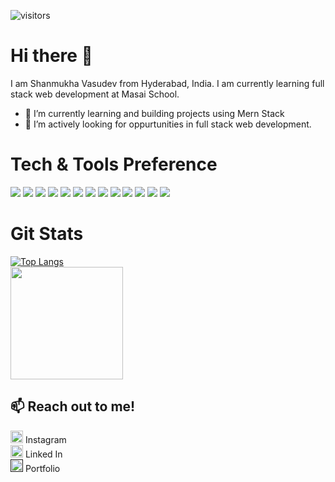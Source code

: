 ![visitors](https://visitor-badge.glitch.me/badge?page_id=${vasukomuravelli}.${vasukomuravelli})

# Hi there 👋

I am Shanmukha Vasudev from Hyderabad, India. I am currently learning full stack web development at Masai School.
- 🌱 I’m currently learning and building projects using Mern Stack
- 👯 I’m actively looking for oppurtunities in full stack web development.

# Tech & Tools Preference
<img src = "https://img.shields.io/badge/-HTML5-E34F26?style=flat&logo=html5&logoColor=white"> <img src = "https://img.shields.io/badge/-CSS3-1572B6?style=flat&logo=css3&logoColor=white"> <img src="https://img.shields.io/badge/-JavaScript-eed718?style=flat&logo=javascript&logoColor=ffffff"> <img src="https://img.shields.io/badge/-React-000000?style=flat&logo=react&logoColor=00c8ff"> <img src="https://img.shields.io/badge/-Redux-764abc?style=flat&logo=redux&logoColor=white"> <img src="https://img.shields.io/badge/-MongoDB-4DB33D?style=flat&logo=mongodb&logoColor=FFFFFF"> <img src="https://img.shields.io/badge/-MySQL-F29111?style=flat&logo=mysql&logoColor=FFFFFF"> <img src="https://img.shields.io/badge/-Express.js-787878?style=flat"> <img src="https://img.shields.io/badge/-Node.js-3C873A?style=flat&logo=Node.js&logoColor=white"> <img src="http://img.shields.io/badge/-Git-F1502F?style=flat&logo=git&logoColor=FFFFFF"> <img src="http://img.shields.io/badge/-Github-000000?style=flat&logo=github&logoColor=FFFFFF"> <img src="http://img.shields.io/badge/-VS%20Code-007ACC?style=flat&logo=visual%20studio%20code&logoColor=white"> <img src="https://img.shields.io/badge/Postman-FF6C37?style=flat&logo=Postman&logoColor=white">

# Git Stats
[![Top Langs](https://github-readme-stats.vercel.app/api/top-langs/?username=vasukomuravelli&layout=compact)](https://github.com/vasukomuravelli/github-readme-stats)<br />
<img height="180em" src="https://github-readme-stats.vercel.app/api?username=vasukomuravelli&show_icons=true&hide_border=true&&count_private=true&include_all_commits=true" />

## 📫 Reach out to me! <br />
[<img src='https://cdn.jsdelivr.net/npm/simple-icons@3.0.1/icons/instagram.svg' alt='dev' height='20'>](https://www.instagram.com/vasukomuravelli_/) Instagram <br />
[<img src='https://cdn.jsdelivr.net/npm/simple-icons@3.0.1/icons/linkedin.svg' alt='linkedin' height='20'>](https://www.linkedin.com/in/vasu-komuravelli/) Linked In <br />
[<img src='https://cdn.jsdelivr.net/npm/simple-icons@3.0.1/icons/icloud.svg' alt='website' height='20'>]()  Portfolio
